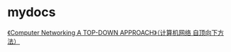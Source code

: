 # mydocs

[《Computer Networking A TOP-DOWN APPROACH》（计算机网络 自顶向下方法）](https://github.com/stanedward1/mydocs/blob/main/Computer%20Networking%20A%20TOP-DOWN%20APPROACH/README.md)